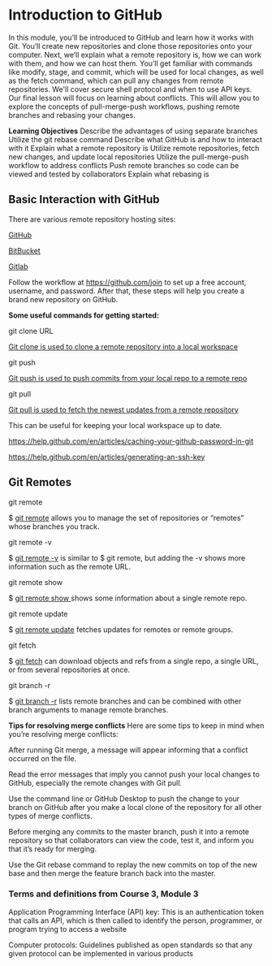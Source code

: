 # Introduction to GitHub

In this module, you’ll be introduced to GitHub and learn how it works with Git. You’ll create new repositories and clone those repositories onto your computer. Next, we’ll explain what a remote repository is, how we can work with them, and how we can host them. You’ll get familiar with commands like modify, stage, and commit, which will be used for local changes, as well as the fetch command, which can pull any changes from remote repositories. We'll cover secure shell protocol and when to use API keys. Our final lesson will focus on learning about conflicts. This will allow you to explore the concepts of pull-merge-push workflows, pushing remote branches and rebasing your changes.

**Learning Objectives**
Describe the advantages of using separate branches
Utilize the git rebase command
Describe what GitHub is and how to interact with it
Explain what a remote repository is
Utilize remote repositories, fetch new changes, and update local repositories
Utilize the pull-merge-push workflow to address conflicts
Push remote branches so code can be viewed and tested by collaborators
Explain what rebasing is

## Basic Interaction with GitHub

There are various remote repository hosting sites:

[GitHub](http://github.com/)

[BitBucket](https://bitbucket.org/product)

[Gitlab](https://gitlab.com/)

Follow the workflow at
https://github.com/join
to set up a free account, username, and password. After that,
these steps
will help you create a brand new repository on GitHub.

**Some useful commands for getting started:**

git clone URL

[Git clone is used to clone a remote repository into a local workspace](https://git-scm.com/docs/git-clone)

git push

[Git push is used to push commits from your local repo to a remote repo](https://git-scm.com/docs/git-push)

git pull

[Git pull is used to fetch the newest updates from a remote repository](https://git-scm.com/docs/git-pull)

This can be useful for keeping your local workspace up to date.

https://help.github.com/en/articles/caching-your-github-password-in-git

https://help.github.com/en/articles/generating-an-ssh-key

## Git Remotes

git remote

$ [git remote](https://git-scm.com/docs/git-remote)
allows you to manage the set of repositories or “remotes” whose branches you track.

git remote -v

$ [git remote -v](https://git-scm.com/docs/git-remote#Documentation/git-remote.txt--v)
is similar to $ git remote, but adding the -v shows more information such as the remote URL.

git remote show <name>

$ [git remote show <name>](https://git-scm.com/docs/git-remote#Documentation/git-remote.txt-emshowem)
shows some information about a single remote repo.

git remote update

$ [git remote update](https://git-scm.com/docs/git-remote#Documentation/git-remote.txt-emupdateem)
fetches updates for remotes or remote groups.

git fetch

$ [git fetch](https://git-scm.com/docs/git-fetch)
can download objects and refs from a single repo, a single URL, or from several repositories at once.

git branch -r

$ [git branch -r](https://git-scm.com/docs/git-branch#Documentation/git-branch.txt--r)
lists remote branches and can be combined with other branch arguments to manage remote branches.

**Tips for resolving merge conflicts**
Here are some tips to keep in mind when you’re resolving merge conflicts:

After running Git merge, a message will appear informing that a conflict occurred on the file.

Read the error messages that imply you cannot push your local changes to GitHub, especially the remote changes with Git pull.

Use the command line or GitHub Desktop to push the change to your branch on GitHub after you make a local clone of the repository for all other types of merge conflicts.

Before merging any commits to the master branch, push it into a remote repository so that collaborators can view the code, test it, and inform you that it’s ready for merging.

Use the Git rebase command to replay the new commits on top of the new base and then merge the feature branch back into the master.

### Terms and definitions from Course 3, Module 3

Application Programming Interface (API) key: This is an authentication token that calls an API, which is then called to identify the person, programmer, or program trying to access a website

Computer protocols: Guidelines published as open standards so that any given protocol can be implemented in various products
